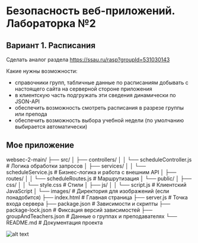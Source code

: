 # Безопасность веб-приложений. Лабораторка №2

## Вариант 1. Расписания

Сделать аналог раздела https://ssau.ru/rasp?groupId=531030143

Какие нужны возможности:
- справочники групп, табличные данные по расписаниям добывать с настоящего сайта на серверной стороне приложения
- в клиентскую часть подгружать эти сведения динамически по JSON-API
- обеспечить возможность смотреть расписания в разрезе группы или препода
- обеспечить возможность выбора учебной недели (по умолчанию выбирается автоматически)

## Мое приложение   

websec-2-main/
├── src/
│   ├── controllers/
│   │   └── scheduleController.js    # Логика обработки запросов
│   ├── services/
│   │   └── scheduleService.js       # Бизнес-логика и работа с внешним API
│   ├── routes/
│   │   └── scheduleRoutes.js        # Маршрутизация
│   └── public/
│       ├── css/
│       │   └── style.css            # Стили
│       ├── js/
│       │   └── script.js            # Клиентский JavaScript
│       └── images/                   # Директория для изображений (если понадобится)
├── index.html                       # Главная страница
├── server.js                        # Точка входа сервера
├── package.json                     # Зависимости и скрипты
├── package-lock.json               # Фиксация версий зависимостей
├── groupAndTeachers.json           # Данные о группах и преподавателях
└── README.md                       # Документация проекта

![alt text](image.png)